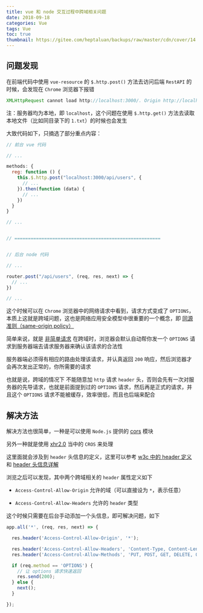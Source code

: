 ```yaml
---
title: vue 和 node 交互过程中跨域相关问题
date: 2018-09-18
categories: Vue
tags: Vue
toc: true
thumbnail: https://gitee.com/heptaluan/backups/raw/master/cdn/cover/14.jpg
---
```


## 问题发现

在前端代码中使用 `vue-resource` 的 `$.http.post()` 方法去访问后端 `RestAPI` 的时候，会发现在 `Chrome` 浏览器下报错

<!--more-->



```js
XMLHttpRequest cannot load http://localhost:3000/. Origin http://localhost is not allowed by Access-Control-Allow-Origin.
```

注：服务器均为本地，即 `localhost`，这个问题在使用 `$.http.get()` 方法去读取本地文件（比如同目录下的 `1.txt`）的时候也会发生

大致代码如下，只摘选了部分重点内容：

```js
// 前台 vue 代码

// ...

methods: {
  reg: function () {
    this.$.http.post("localhost:3000/api/users", {
      // ...
    }).then(function (data) {
      // ...
    })
  }
}

// ...


// ======================================================


// 后台 node 代码

// ...

router.post("/api/users", (req, res, next) => {
  // ...
})

// ...
```

这个时候可以在 `Chrome` 浏览器中的网络请求中看到，请求方式变成了 `OPTIONS`，本质上这就是跨域问题，这也是网络应用安全模型中很重要的一个概念，即 [同源准则（same-origin policy）](https://segmentfault.com/a/1190000000709909)

简单来说，就是 [非简单请求](http://www.ruanyifeng.com/blog/2016/04/cors.html) 在跨域时，浏览器会默认自动帮你发一个 `OPTIONS` 请求到服务器端去请求服务器来确认该请求的合法性

服务器端必须得有相应的路由处理该请求，并认真返回 `200` 响应，然后浏览器才会再次发出正常的，你所需要的请求

也就是说，跨域的情况下 不能随意加 `http` 请求 `header` 头，否则会先有一次对服务器的先导请求，也就是前面提到过的 `OPTIONS` 请求，然后再是正式的请求，并且这个 `OPTIONS` 请求不能被缓存，效率很低，而且也后端来配合


## 解决方法

解决方法也很简单，一种是可以使用 `Node.js` 提供的 [cors](https://github.com/expressjs/cors) 模块

另外一种就是使用 [xhr2.0](https://www.html5rocks.com/en/tutorials/file/xhr2/) 当中的 `CROS` 来处理

这里面就会涉及到 `header` 头信息的定义，这里可以参考 [w3c 中的 header 定义](http://www.w3.org/Protocols/rfc2616/rfc2616-sec14.html) 和 [header 头信息详解](http://kb.cnblogs.com/page/92320/)

浏览之后可以发现，其中两个跨域相关的 `header` 属性定义如下

* `Access-Control-Allow-Origin`    允许的域（可以直接设为 `*`，表示任意）

* `Access-Control-Allow-Headers`   允许的 `header` 类型


这个时候只需要在后台手动添加一个头信息，即可解决问题，如下

```js
app.all('*', (req, res, next) => {

  res.header('Access-Control-Allow-Origin', '*');

  res.header('Access-Control-Allow-Headers', 'Content-Type, Content-Length, Authorization, Accept, X-Requested-With , yourHeaderFeild');
  res.header('Access-Control-Allow-Methods', 'PUT, POST, GET, DELETE, OPTIONS');

  if (req.method == 'OPTIONS') {
    // 让 options 请求快速返回
    res.send(200);
  } else {
    next();
  }

});
```
